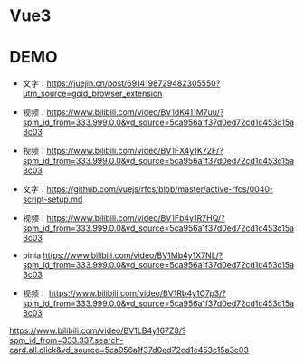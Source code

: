# Vue3


# DEMO

- 文字：https://juejin.cn/post/6914198729482305550?utm_source=gold_browser_extension

- 视频：https://www.bilibili.com/video/BV1dK411M7uu/?spm_id_from=333.999.0.0&vd_source=5ca956a1f37d0ed72cd1c453c15a3c03

- 视频：https://www.bilibili.com/video/BV1FX4y1K72F/?spm_id_from=333.999.0.0&vd_source=5ca956a1f37d0ed72cd1c453c15a3c03

- 文字：https://github.com/vuejs/rfcs/blob/master/active-rfcs/0040-script-setup.md



- 视频：https://www.bilibili.com/video/BV1Fb4y1R7HQ/?spm_id_from=333.999.0.0&vd_source=5ca956a1f37d0ed72cd1c453c15a3c03

- pinia https://www.bilibili.com/video/BV1Mb4y1X7NL/?spm_id_from=333.999.0.0&vd_source=5ca956a1f37d0ed72cd1c453c15a3c03

- 视频： https://www.bilibili.com/video/BV1Rb4y1C7p3/?spm_id_from=333.999.0.0&vd_source=5ca956a1f37d0ed72cd1c453c15a3c03


https://www.bilibili.com/video/BV1LB4y167Z8/?spm_id_from=333.337.search-card.all.click&vd_source=5ca956a1f37d0ed72cd1c453c15a3c03
